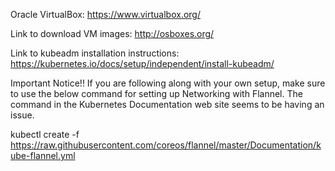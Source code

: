 Oracle VirtualBox:  https://www.virtualbox.org/

Link to download VM images: http://osboxes.org/

Link to kubeadm installation instructions: https://kubernetes.io/docs/setup/independent/install-kubeadm/



Important Notice!! 
If you are following along with your own setup, make sure to use the below command for setting up Networking with Flannel. The command in the Kubernetes Documentation web site seems to be having an issue.

kubectl create -f https://raw.githubusercontent.com/coreos/flannel/master/Documentation/kube-flannel.yml
